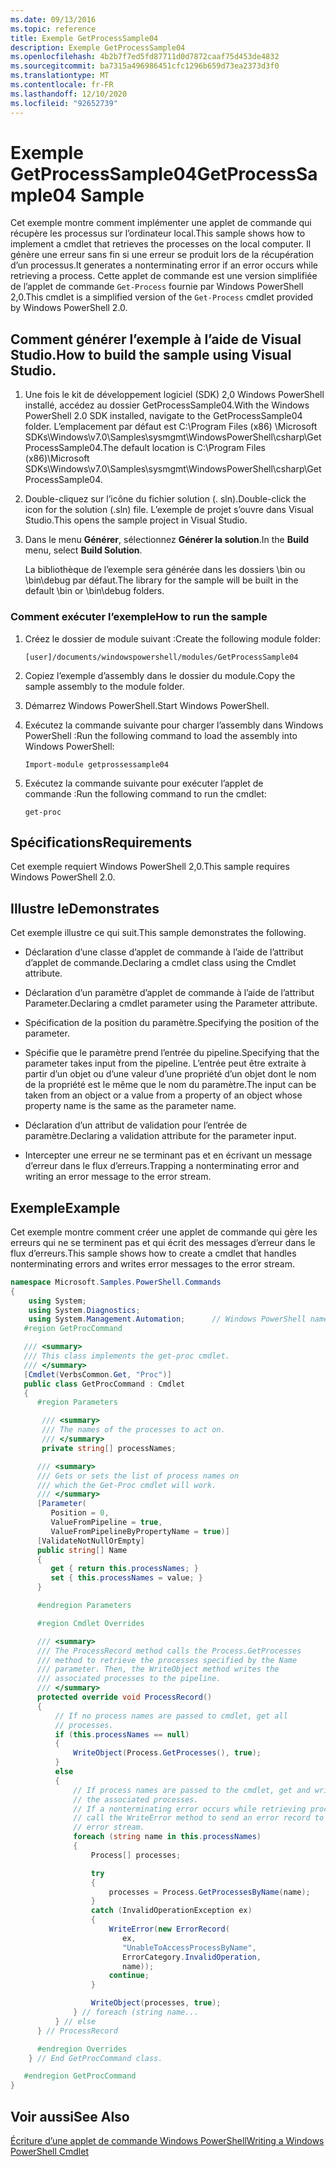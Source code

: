 ```yaml
---
ms.date: 09/13/2016
ms.topic: reference
title: Exemple GetProcessSample04
description: Exemple GetProcessSample04
ms.openlocfilehash: 4b2b7f7ed5fd87711d0d7872caaf75d453de4832
ms.sourcegitcommit: ba7315a496986451cfc1296b659d73ea2373d3f0
ms.translationtype: MT
ms.contentlocale: fr-FR
ms.lasthandoff: 12/10/2020
ms.locfileid: "92652739"
---
```

# <a name="getprocesssample04-sample"></a><span data-ttu-id="35dd6-103">Exemple GetProcessSample04</span><span class="sxs-lookup"><span data-stu-id="35dd6-103">GetProcessSample04 Sample</span></span>

<span data-ttu-id="35dd6-104">Cet exemple montre comment implémenter une applet de commande qui récupère les processus sur l’ordinateur local.</span><span class="sxs-lookup"><span data-stu-id="35dd6-104">This sample shows how to implement a cmdlet that retrieves the processes on the local computer.</span></span> <span data-ttu-id="35dd6-105">Il génère une erreur sans fin si une erreur se produit lors de la récupération d’un processus.</span><span class="sxs-lookup"><span data-stu-id="35dd6-105">It generates a nonterminating error if an error occurs while retrieving a process.</span></span> <span data-ttu-id="35dd6-106">Cette applet de commande est une version simplifiée de l’applet de commande `Get-Process` fournie par Windows PowerShell 2,0.</span><span class="sxs-lookup"><span data-stu-id="35dd6-106">This cmdlet is a simplified version of the `Get-Process` cmdlet provided by Windows PowerShell 2.0.</span></span>

## <a name="how-to-build-the-sample-using-visual-studio"></a><span data-ttu-id="35dd6-107">Comment générer l’exemple à l’aide de Visual Studio.</span><span class="sxs-lookup"><span data-stu-id="35dd6-107">How to build the sample using Visual Studio.</span></span>

1. <span data-ttu-id="35dd6-108">Une fois le kit de développement logiciel (SDK) 2,0 Windows PowerShell installé, accédez au dossier GetProcessSample04.</span><span class="sxs-lookup"><span data-stu-id="35dd6-108">With the Windows PowerShell 2.0 SDK installed, navigate to the GetProcessSample04 folder.</span></span> <span data-ttu-id="35dd6-109">L’emplacement par défaut est C:\Program Files (x86) \Microsoft SDKs\Windows\v7.0\Samples\sysmgmt\WindowsPowerShell\csharp\GetProcessSample04.</span><span class="sxs-lookup"><span data-stu-id="35dd6-109">The default location is C:\Program Files (x86)\Microsoft SDKs\Windows\v7.0\Samples\sysmgmt\WindowsPowerShell\csharp\GetProcessSample04.</span></span>

2. <span data-ttu-id="35dd6-110">Double-cliquez sur l’icône du fichier solution (. sln).</span><span class="sxs-lookup"><span data-stu-id="35dd6-110">Double-click the icon for the solution (.sln) file.</span></span> <span data-ttu-id="35dd6-111">L’exemple de projet s’ouvre dans Visual Studio.</span><span class="sxs-lookup"><span data-stu-id="35dd6-111">This opens the sample project in Visual Studio.</span></span>

3. <span data-ttu-id="35dd6-112">Dans le menu **Générer**, sélectionnez **Générer la solution**.</span><span class="sxs-lookup"><span data-stu-id="35dd6-112">In the **Build** menu, select **Build Solution**.</span></span>

    <span data-ttu-id="35dd6-113">La bibliothèque de l’exemple sera générée dans les dossiers \bin ou \bin\debug par défaut.</span><span class="sxs-lookup"><span data-stu-id="35dd6-113">The library for the sample will be built in the default \bin or \bin\debug folders.</span></span>

### <a name="how-to-run-the-sample"></a><span data-ttu-id="35dd6-114">Comment exécuter l’exemple</span><span class="sxs-lookup"><span data-stu-id="35dd6-114">How to run the sample</span></span>

1. <span data-ttu-id="35dd6-115">Créez le dossier de module suivant :</span><span class="sxs-lookup"><span data-stu-id="35dd6-115">Create the following module folder:</span></span>

    `[user]/documents/windowspowershell/modules/GetProcessSample04`

2. <span data-ttu-id="35dd6-116">Copiez l’exemple d’assembly dans le dossier du module.</span><span class="sxs-lookup"><span data-stu-id="35dd6-116">Copy the sample assembly to the module folder.</span></span>

3. <span data-ttu-id="35dd6-117">Démarrez Windows PowerShell.</span><span class="sxs-lookup"><span data-stu-id="35dd6-117">Start Windows PowerShell.</span></span>

4. <span data-ttu-id="35dd6-118">Exécutez la commande suivante pour charger l’assembly dans Windows PowerShell :</span><span class="sxs-lookup"><span data-stu-id="35dd6-118">Run the following command to load the assembly into Windows PowerShell:</span></span>

    `Import-module getprossessample04`

5. <span data-ttu-id="35dd6-119">Exécutez la commande suivante pour exécuter l’applet de commande :</span><span class="sxs-lookup"><span data-stu-id="35dd6-119">Run the following command to run the cmdlet:</span></span>

    `get-proc`

## <a name="requirements"></a><span data-ttu-id="35dd6-120">Spécifications</span><span class="sxs-lookup"><span data-stu-id="35dd6-120">Requirements</span></span>

<span data-ttu-id="35dd6-121">Cet exemple requiert Windows PowerShell 2,0.</span><span class="sxs-lookup"><span data-stu-id="35dd6-121">This sample requires Windows PowerShell 2.0.</span></span>

## <a name="demonstrates"></a><span data-ttu-id="35dd6-122">Illustre le</span><span class="sxs-lookup"><span data-stu-id="35dd6-122">Demonstrates</span></span>

<span data-ttu-id="35dd6-123">Cet exemple illustre ce qui suit.</span><span class="sxs-lookup"><span data-stu-id="35dd6-123">This sample demonstrates the following.</span></span>

- <span data-ttu-id="35dd6-124">Déclaration d’une classe d’applet de commande à l’aide de l’attribut d’applet de commande.</span><span class="sxs-lookup"><span data-stu-id="35dd6-124">Declaring a cmdlet class using the Cmdlet attribute.</span></span>

- <span data-ttu-id="35dd6-125">Déclaration d’un paramètre d’applet de commande à l’aide de l’attribut Parameter.</span><span class="sxs-lookup"><span data-stu-id="35dd6-125">Declaring a cmdlet parameter using the Parameter attribute.</span></span>

- <span data-ttu-id="35dd6-126">Spécification de la position du paramètre.</span><span class="sxs-lookup"><span data-stu-id="35dd6-126">Specifying the position of the parameter.</span></span>

- <span data-ttu-id="35dd6-127">Spécifie que le paramètre prend l’entrée du pipeline.</span><span class="sxs-lookup"><span data-stu-id="35dd6-127">Specifying that the parameter takes input from the pipeline.</span></span> <span data-ttu-id="35dd6-128">L’entrée peut être extraite à partir d’un objet ou d’une valeur d’une propriété d’un objet dont le nom de la propriété est le même que le nom du paramètre.</span><span class="sxs-lookup"><span data-stu-id="35dd6-128">The input can be taken from an object or a value from a property of an object whose property name is the same as the parameter name.</span></span>

- <span data-ttu-id="35dd6-129">Déclaration d’un attribut de validation pour l’entrée de paramètre.</span><span class="sxs-lookup"><span data-stu-id="35dd6-129">Declaring a validation attribute for the parameter input.</span></span>

- <span data-ttu-id="35dd6-130">Intercepter une erreur ne se terminant pas et en écrivant un message d’erreur dans le flux d’erreurs.</span><span class="sxs-lookup"><span data-stu-id="35dd6-130">Trapping a nonterminating error and writing an error message to the error stream.</span></span>

## <a name="example"></a><span data-ttu-id="35dd6-131">Exemple</span><span class="sxs-lookup"><span data-stu-id="35dd6-131">Example</span></span>

<span data-ttu-id="35dd6-132">Cet exemple montre comment créer une applet de commande qui gère les erreurs qui ne se terminent pas et qui écrit des messages d’erreur dans le flux d’erreurs.</span><span class="sxs-lookup"><span data-stu-id="35dd6-132">This sample shows how to create a cmdlet that handles nonterminating errors and writes error messages to the error stream.</span></span>

```csharp
namespace Microsoft.Samples.PowerShell.Commands
{
    using System;
    using System.Diagnostics;
    using System.Management.Automation;      // Windows PowerShell namespace.
   #region GetProcCommand

   /// <summary>
   /// This class implements the get-proc cmdlet.
   /// </summary>
   [Cmdlet(VerbsCommon.Get, "Proc")]
   public class GetProcCommand : Cmdlet
   {
      #region Parameters

       /// <summary>
       /// The names of the processes to act on.
       /// </summary>
       private string[] processNames;

      /// <summary>
      /// Gets or sets the list of process names on
      /// which the Get-Proc cmdlet will work.
      /// </summary>
      [Parameter(
         Position = 0,
         ValueFromPipeline = true,
         ValueFromPipelineByPropertyName = true)]
      [ValidateNotNullOrEmpty]
      public string[] Name
      {
         get { return this.processNames; }
         set { this.processNames = value; }
      }

      #endregion Parameters

      #region Cmdlet Overrides

      /// <summary>
      /// The ProcessRecord method calls the Process.GetProcesses
      /// method to retrieve the processes specified by the Name
      /// parameter. Then, the WriteObject method writes the
      /// associated processes to the pipeline.
      /// </summary>
      protected override void ProcessRecord()
      {
          // If no process names are passed to cmdlet, get all
          // processes.
          if (this.processNames == null)
          {
              WriteObject(Process.GetProcesses(), true);
          }
          else
          {
              // If process names are passed to the cmdlet, get and write
              // the associated processes.
              // If a nonterminating error occurs while retrieving processes,
              // call the WriteError method to send an error record to the
              // error stream.
              foreach (string name in this.processNames)
              {
                  Process[] processes;

                  try
                  {
                      processes = Process.GetProcessesByName(name);
                  }
                  catch (InvalidOperationException ex)
                  {
                      WriteError(new ErrorRecord(
                         ex,
                         "UnableToAccessProcessByName",
                         ErrorCategory.InvalidOperation,
                         name));
                      continue;
                  }

                  WriteObject(processes, true);
              } // foreach (string name...
          } // else
      } // ProcessRecord

      #endregion Overrides
    } // End GetProcCommand class.

   #endregion GetProcCommand
}
```

## <a name="see-also"></a><span data-ttu-id="35dd6-133">Voir aussi</span><span class="sxs-lookup"><span data-stu-id="35dd6-133">See Also</span></span>

[<span data-ttu-id="35dd6-134">Écriture d’une applet de commande Windows PowerShell</span><span class="sxs-lookup"><span data-stu-id="35dd6-134">Writing a Windows PowerShell Cmdlet</span></span>](./writing-a-windows-powershell-cmdlet.md)
